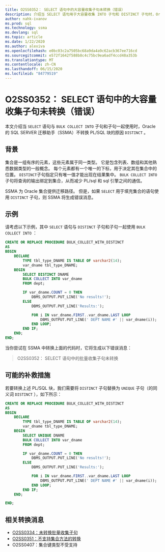 ```yaml
---
title: O2SS0352： SELECT 语句中的大容量收集子句未转换（错误）
description: 介绍当 SELECT 语句用于大容量收集 INTO 子句和 DISTINCT 子句时，Oracle 的 SQL Server 迁移助手（SSMA）不转换 PL/SQL 块的原因。
author: nahk-ivanov
ms.prod: sql
ms.technology: ssma
ms.devlang: sql
ms.topic: article
ms.date: 1/22/2020
ms.author: alexiva
ms.openlocfilehash: e0bc03c2a7505bc68a9da4a9c62acb367ee716cd
ms.sourcegitcommit: e572f1642f588b8c4c75bc9ea6adf4ccd48a353b
ms.translationtype: MT
ms.contentlocale: zh-CN
ms.lasthandoff: 06/15/2020
ms.locfileid: "84779519"
---
```

# <a name="o2ss0352-bulk-collect-into-clause-in-select-statement-not-converted-error"></a>O2SS0352： SELECT 语句中的大容量收集子句未转换（错误）

本文介绍当 `SELECT` 语句与 `BULK COLLECT INTO` 子句和子句一起使用时，Oracle 的 SQL SERVER 迁移助手（SSMA）不转换 PL/SQL 块的原因 `DISTINCT` 。

## <a name="background"></a>背景

集合是一组有序的元素，这些元素属于同一类型。 它是包含列表、数组和其他熟悉数据类型的一般概念。 每个元素都有一个唯一的下标，用于决定其在集合中的位置。 `DISTINCT`子句指定只有唯一值才能出现在结果集中。 `BULK COLLECT INTO`子句将查询的输出绑定到集合，从而减少 PL/sql 和 sql 引擎之间的通信。

SSMA 为 Oracle 集合提供迁移路径。 但是，如果 `SELECT` 用于填充集合的语句使用 `DISTINCT` 子句，则 SSMA 将生成错误消息。

## <a name="example"></a>示例

请考虑以下示例，其中 `SELECT` 语句与 `DISTINCT` 子句和子句一起使用 `BULK COLLECT INTO` ：

```sql
CREATE OR REPLACE PROCEDURE BULK_COLLECT_WITH_DISTINCT
AS
BEGIN
    DECLARE
        TYPE tbl_type_DNAME IS TABLE OF varchar2(14);
        var_dname tbl_type_DNAME;
    BEGIN
        SELECT DISTINCT DNAME
        BULK COLLECT INTO var_dname
        FROM dept;

        IF var_dname.COUNT = 0 THEN
            DBMS_OUTPUT.PUT_LINE('No results!');
        ELSE
            DBMS_OUTPUT.PUT_LINE('Results:');

            FOR i IN var_dname.FIRST..var_dname.LAST LOOP
                DBMS_OUTPUT.PUT_LINE(' DEPT NAME #' || var_dname(i));
            END LOOP;
        END IF;
    END;
END;
```

当你尝试在 SSMA 中转换上面的代码时，它将生成以下错误消息：

> O2SS0352： SELECT 语句中的批量收集子句未转换

## <a name="possible-remedies"></a>可能的补救措施

若要转换上述 PL/SQL 块，我们需要将 `DISTINCT` 子句替换为 `UNIQUE` 子句（的同义词 `DISTINCT` ），如下所示：

```sql
CREATE OR REPLACE PROCEDURE BULK_COLLECT_WITH_DISTINCT
AS
BEGIN
    DECLARE
        TYPE tbl_type_DNAME IS TABLE OF varchar2(14);
        var_dname tbl_type_DNAME;
    BEGIN
        SELECT UNIQUE DNAME
        BULK COLLECT INTO var_dname
        FROM dept;

        IF var_dname.COUNT = 0 THEN
            DBMS_OUTPUT.PUT_LINE('No results!');
        ELSE
            DBMS_OUTPUT.PUT_LINE('Results:');

            FOR i IN var_dname.FIRST..var_dname.LAST LOOP
                DBMS_OUTPUT.PUT_LINE(' DEPT NAME #' || var_dname(i));
            END LOOP;
        END IF;
    END;

END;
```

## <a name="related-conversion-messages"></a>相关转换消息

* [O2SS0334：未转换批量收集子句](o2ss0334.md)
* [O2SS0351：不支持集合方法的转换](o2ss0351.md)
* O2SS0407：集合键类型不受支持

